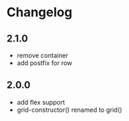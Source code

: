 # Changelog
## 2.1.0
- remove container
- add postfix for row
## 2.0.0
- add flex support
- grid-constructor() renamed to grid()
